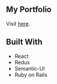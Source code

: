 ## My Portfolio

Visit [here](https://dianajyoo.herokuapp.com).

## Built With

* React
* Redux
* Semantic-UI
* Ruby on Rails

